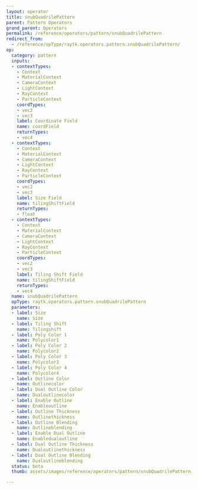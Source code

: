 ```yaml
---
layout: operator
title: snubQuadrilePattern
parent: Pattern Operators
grand_parent: Operators
permalink: /reference/operators/pattern/snubQuadrilePattern
redirect_from:
  - /reference/opType/raytk.operators.pattern.snubQuadrilePattern/
op:
  category: pattern
  inputs:
  - contextTypes:
    - Context
    - MaterialContext
    - CameraContext
    - LightContext
    - RayContext
    - ParticleContext
    coordTypes:
    - vec2
    - vec3
    label: Coordinate Field
    name: coordField
    returnTypes:
    - vec4
  - contextTypes:
    - Context
    - MaterialContext
    - CameraContext
    - LightContext
    - RayContext
    - ParticleContext
    coordTypes:
    - vec2
    - vec3
    label: Size Field
    name: tilingShiftField
    returnTypes:
    - float
  - contextTypes:
    - Context
    - MaterialContext
    - CameraContext
    - LightContext
    - RayContext
    - ParticleContext
    coordTypes:
    - vec2
    - vec3
    label: Tiling Shift Field
    name: tilingShiftField
    returnTypes:
    - vec4
  name: snubQuadrilePattern
  opType: raytk.operators.pattern.snubQuadrilePattern
  parameters:
  - label: Size
    name: Size
  - label: Tiling Shift
    name: Tilingshift
  - label: Poly Color 1
    name: Polycolor1
  - label: Poly Color 2
    name: Polycolor2
  - label: Poly Color 3
    name: Polycolor3
  - label: Poly Color 4
    name: Polycolor4
  - label: Outline Color
    name: Outlinecolor
  - label: Dual Outline Color
    name: Dualoutlinecolor
  - label: Enable Outline
    name: Enableoutline
  - label: Outline Thickness
    name: Outlinethickness
  - label: Outline Blending
    name: Outlineblending
  - label: Enable Dual Outline
    name: Enabledualoutline
  - label: Dual Outline Thickness
    name: Dualoutlinethickness
  - label: Dual Outline Blending
    name: Dualoutlineblending
  status: beta
  thumb: assets/images/reference/operators/pattern/snubQuadrilePattern_thumb.png

---
```

